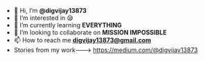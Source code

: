 - 👋 Hi, I’m **@digvijay13873**
- 👀 I’m interested in 😪
- 🌱 I’m currently learning **EVERYTHING**
- 💞️ I’m looking to collaborate on **MISSION IMPOSSIBLE**
- 📫 How to reach me **digvijay13873@gmail.com**
- Stories from my work---> https://medium.com/@digvijay13873
<!---
digvijay13873/digvijay13873 is a ✨ special ✨ repository because its `README.md` (this file) appears on your GitHub profile.
You can click the Preview link to take a look at your changes.
--->
